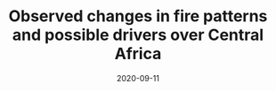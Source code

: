 ---
title: "Observed changes in fire patterns and possible drivers over Central Africa"
collection: publications
category: journal        # <= use 'journal' for journals
permalink: /publication/2020-09-11-ERL-YJ
date: 2020-09-11
venue: "Environmental Research Letters"
authors: "Jiang, Y.*, Zhou, L., and Raghavendra, A."
paperurl: "https://iopscience.iop.org/article/10.1088/1748-9326/ab9db2/meta"
doi: "10.1088/1748-9326/ab9db2"
excerpt: "We used comouter vision and random forest to measure and attribute characteristics and variations in wildfires over Central Africa."
citation: "Jiang, Y.*, Zhou, L., and Raghavendra, A. (2020) Observed changes in fire patterns and possible drivers over Central Africa, Environmental Research Letter, 5, 9."
---